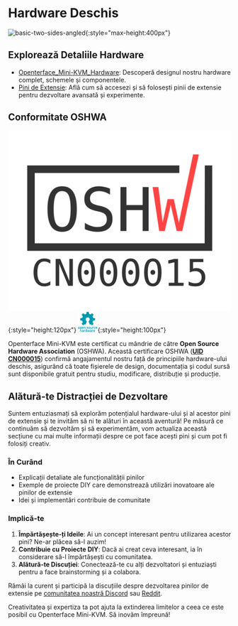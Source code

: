 # Hardware Deschis

![basic-two-sides-angled](https://assets.openterface.com/images/product/basic-two-sides-angled.jpg){:style="max-height:400px"}

## Explorează Detaliile Hardware

- [Openterface_Mini-KVM_Hardware](https://github.com/TechxArtisanStudio/Openterface_Mini-KVM_Hardware): Descoperă designul nostru hardware complet, schemele și componentele.
- [Pini de Extensie](pin.md): Află cum să accesezi și să folosești pinii de extensie pentru dezvoltare avansată și experimente.

## Conformitate OSHWA

![UID-CN000015](images/trademark/oshw-cn000015.svg){:style="height:120px"}
![Open Source Hardware Association](images/trademark/open-source-hardware.svg){:style="height:100px"}

Openterface Mini-KVM este certificat cu mândrie de către **Open Source Hardware Association** (OSHWA). Această certificare OSHWA ([**UID CN000015**](https://certification.oshwa.org/cn000015.html)) confirmă angajamentul nostru față de principiile hardware-ului deschis, asigurând că toate fișierele de design, documentația și codul sursă sunt disponibile gratuit pentru studiu, modificare, distribuție și producție.


## Alătură-te Distracției de Dezvoltare

Suntem entuziasmați să explorăm potențialul hardware-ului și al acestor pini de extensie și te invităm să ni te alături în această aventură! Pe măsură ce continuăm să dezvoltăm și să experimentăm, vom actualiza această secțiune cu mai multe informații despre ce pot face acești pini și cum pot fi folosiți creativ.

### În Curând
- Explicații detaliate ale funcționalității pinilor
- Exemple de proiecte DIY care demonstrează utilizări inovatoare ale pinilor de extensie
- Idei și implementări contribuie de comunitate

### Implică-te
1. **Împărtășește-ți Ideile**: Ai un concept interesant pentru utilizarea acestor pini? Ne-ar plăcea să-l auzim!
2. **Contribuie cu Proiecte DIY**: Dacă ai creat ceva interesant, ia în considerare să-l împărtășești cu comunitatea.
3. **Alătură-te Discuției**: Conectează-te cu alți dezvoltatori și entuziaști pentru a face brainstorming și a colabora.

Rămâi la curent și participă la discuțiile despre dezvoltarea pinilor de extensie pe [comunitatea noastră Discord](/discord) sau [Reddit](/reddit).

Creativitatea și expertiza ta pot ajuta la extinderea limitelor a ceea ce este posibil cu Openterface Mini-KVM. Să inovăm împreună!